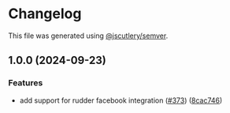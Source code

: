 # Changelog

This file was generated using [@jscutlery/semver](https://github.com/jscutlery/semver).

## 1.0.0 (2024-09-23)


### Features

* add support for rudder facebook integration ([#373](https://github.com/rudderlabs/rudder-sdk-react-native/issues/373)) ([8cac746](https://github.com/rudderlabs/rudder-sdk-react-native/commit/8cac746e0f7bdf269323e543d7a24d6e52afa70d))
